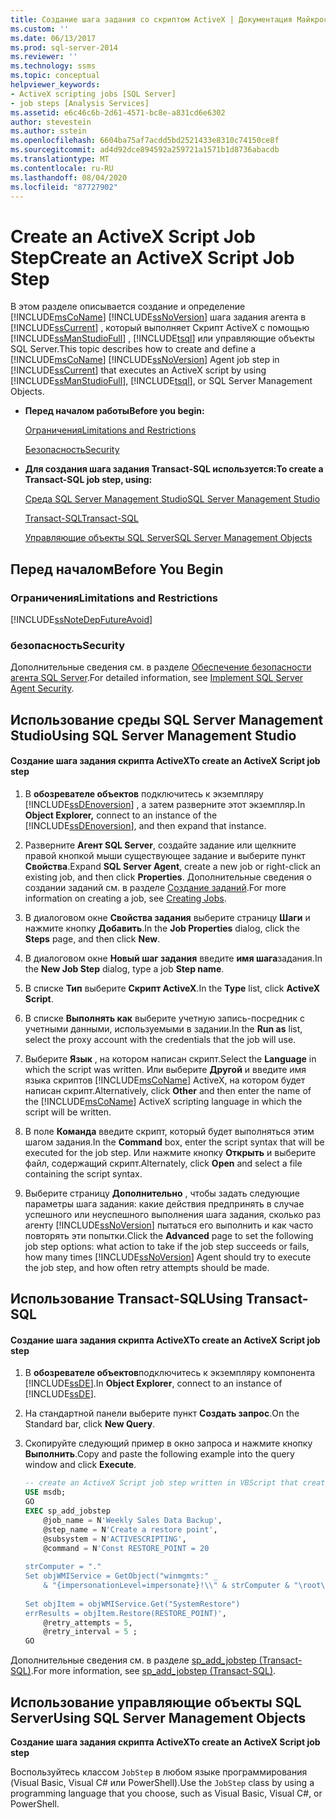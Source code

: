 ```yaml
---
title: Создание шага задания со скриптом ActiveX | Документация Майкрософт
ms.custom: ''
ms.date: 06/13/2017
ms.prod: sql-server-2014
ms.reviewer: ''
ms.technology: ssms
ms.topic: conceptual
helpviewer_keywords:
- ActiveX scripting jobs [SQL Server]
- job steps [Analysis Services]
ms.assetid: e6c46c6b-2d61-4571-bc8e-a831cd6e6302
author: stevestein
ms.author: sstein
ms.openlocfilehash: 6604ba75af7acdd5bd2521433e8310c74150ce8f
ms.sourcegitcommit: ad4d92dce894592a259721a1571b1d8736abacdb
ms.translationtype: MT
ms.contentlocale: ru-RU
ms.lasthandoff: 08/04/2020
ms.locfileid: "87727902"
---
```

# <a name="create-an-activex-script-job-step"></a><span data-ttu-id="cf8ef-102">Create an ActiveX Script Job Step</span><span class="sxs-lookup"><span data-stu-id="cf8ef-102">Create an ActiveX Script Job Step</span></span>
  <span data-ttu-id="cf8ef-103">В этом разделе описывается создание и определение [!INCLUDE[msCoName](../../includes/msconame-md.md)] [!INCLUDE[ssNoVersion](../../includes/ssnoversion-md.md)] шага задания агента в [!INCLUDE[ssCurrent](../../includes/sscurrent-md.md)] , который выполняет Скрипт ActiveX с помощью [!INCLUDE[ssManStudioFull](../../includes/ssmanstudiofull-md.md)] , [!INCLUDE[tsql](../../includes/tsql-md.md)] или управляющие объекты SQL Server.</span><span class="sxs-lookup"><span data-stu-id="cf8ef-103">This topic describes how to create and define a [!INCLUDE[msCoName](../../includes/msconame-md.md)] [!INCLUDE[ssNoVersion](../../includes/ssnoversion-md.md)] Agent job step in [!INCLUDE[ssCurrent](../../includes/sscurrent-md.md)] that executes an ActiveX script by using [!INCLUDE[ssManStudioFull](../../includes/ssmanstudiofull-md.md)], [!INCLUDE[tsql](../../includes/tsql-md.md)], or SQL Server Management Objects.</span></span>  
  
-   <span data-ttu-id="cf8ef-104">**Перед началом работы**</span><span class="sxs-lookup"><span data-stu-id="cf8ef-104">**Before you begin:**</span></span>  
  
     [<span data-ttu-id="cf8ef-105">Ограничения</span><span class="sxs-lookup"><span data-stu-id="cf8ef-105">Limitations and Restrictions</span></span>](#Restrictions)  
  
     [<span data-ttu-id="cf8ef-106">Безопасность</span><span class="sxs-lookup"><span data-stu-id="cf8ef-106">Security</span></span>](#Security)  
  
-   <span data-ttu-id="cf8ef-107">**Для создания шага задания Transact-SQL используется:**</span><span class="sxs-lookup"><span data-stu-id="cf8ef-107">**To create a Transact-SQL job step, using:**</span></span>  
  
     [<span data-ttu-id="cf8ef-108">Среда SQL Server Management Studio</span><span class="sxs-lookup"><span data-stu-id="cf8ef-108">SQL Server Management Studio</span></span>](#SSMS)  
  
     [<span data-ttu-id="cf8ef-109">Transact-SQL</span><span class="sxs-lookup"><span data-stu-id="cf8ef-109">Transact-SQL</span></span>](#TSQL)  
  
     [<span data-ttu-id="cf8ef-110">Управляющие объекты SQL Server</span><span class="sxs-lookup"><span data-stu-id="cf8ef-110">SQL Server Management Objects</span></span>](#SMO)  
  
## <a name="before-you-begin"></a><span data-ttu-id="cf8ef-111">Перед началом</span><span class="sxs-lookup"><span data-stu-id="cf8ef-111">Before You Begin</span></span>  
  
###  <a name="limitations-and-restrictions"></a><a name="Restrictions"></a> <span data-ttu-id="cf8ef-112">Ограничения</span><span class="sxs-lookup"><span data-stu-id="cf8ef-112">Limitations and Restrictions</span></span>  
 [!INCLUDE[ssNoteDepFutureAvoid](../../includes/ssnotedepfutureavoid-md.md)]  
  
###  <a name="security"></a><a name="Security"></a> <span data-ttu-id="cf8ef-113">безопасность</span><span class="sxs-lookup"><span data-stu-id="cf8ef-113">Security</span></span>  
 <span data-ttu-id="cf8ef-114">Дополнительные сведения см. в разделе [Обеспечение безопасности агента SQL Server](implement-sql-server-agent-security.md).</span><span class="sxs-lookup"><span data-stu-id="cf8ef-114">For detailed information, see [Implement SQL Server Agent Security](implement-sql-server-agent-security.md).</span></span>  
  
##  <a name="using-sql-server-management-studio"></a><a name="SSMS"></a> <span data-ttu-id="cf8ef-115">Использование среды SQL Server Management Studio</span><span class="sxs-lookup"><span data-stu-id="cf8ef-115">Using SQL Server Management Studio</span></span>  
  
#### <a name="to-create-an-activex-script-job-step"></a><span data-ttu-id="cf8ef-116">Создание шага задания скрипта ActiveX</span><span class="sxs-lookup"><span data-stu-id="cf8ef-116">To create an ActiveX Script job step</span></span>  
  
1.  <span data-ttu-id="cf8ef-117">В **обозревателе объектов** подключитесь к экземпляру [!INCLUDE[ssDEnoversion](../../includes/ssdenoversion-md.md)] , а затем разверните этот экземпляр.</span><span class="sxs-lookup"><span data-stu-id="cf8ef-117">In **Object Explorer,** connect to an instance of the [!INCLUDE[ssDEnoversion](../../includes/ssdenoversion-md.md)], and then expand that instance.</span></span>  
  
2.  <span data-ttu-id="cf8ef-118">Разверните **Агент SQL Server**, создайте задание или щелкните правой кнопкой мыши существующее задание и выберите пункт **Свойства**.</span><span class="sxs-lookup"><span data-stu-id="cf8ef-118">Expand **SQL Server Agent**, create a new job or right-click an existing job, and then click **Properties**.</span></span> <span data-ttu-id="cf8ef-119">Дополнительные сведения о создании заданий см. в разделе [Создание заданий](create-jobs.md).</span><span class="sxs-lookup"><span data-stu-id="cf8ef-119">For more information on creating a job, see [Creating Jobs](create-jobs.md).</span></span>  
  
3.  <span data-ttu-id="cf8ef-120">В диалоговом окне **Свойства задания** выберите страницу **Шаги** и нажмите кнопку **Добавить**.</span><span class="sxs-lookup"><span data-stu-id="cf8ef-120">In the **Job Properties** dialog, click the **Steps** page, and then click **New**.</span></span>  
  
4.  <span data-ttu-id="cf8ef-121">В диалоговом окне **Новый шаг задания** введите **имя шага**задания.</span><span class="sxs-lookup"><span data-stu-id="cf8ef-121">In the **New Job Step** dialog, type a job **Step name**.</span></span>  
  
5.  <span data-ttu-id="cf8ef-122">В списке **Тип** выберите **Скрипт ActiveX**.</span><span class="sxs-lookup"><span data-stu-id="cf8ef-122">In the **Type** list, click **ActiveX Script**.</span></span>  
  
6.  <span data-ttu-id="cf8ef-123">В списке **Выполнять как** выберите учетную запись-посредник с учетными данными, используемыми в задании.</span><span class="sxs-lookup"><span data-stu-id="cf8ef-123">In the **Run as** list, select the proxy account with the credentials that the job will use.</span></span>  
  
7.  <span data-ttu-id="cf8ef-124">Выберите **Язык** , на котором написан скрипт.</span><span class="sxs-lookup"><span data-stu-id="cf8ef-124">Select the **Language** in which the script was written.</span></span> <span data-ttu-id="cf8ef-125">Или выберите **Другой** и введите имя языка скриптов [!INCLUDE[msCoName](../../includes/msconame-md.md)] ActiveX, на котором будет написан скрипт.</span><span class="sxs-lookup"><span data-stu-id="cf8ef-125">Alternatively, click **Other** and then enter the name of the [!INCLUDE[msCoName](../../includes/msconame-md.md)] ActiveX scripting language in which the script will be written.</span></span>  
  
8.  <span data-ttu-id="cf8ef-126">В поле **Команда** введите скрипт, который будет выполняться этим шагом задания.</span><span class="sxs-lookup"><span data-stu-id="cf8ef-126">In the **Command** box, enter the script syntax that will be executed for the job step.</span></span> <span data-ttu-id="cf8ef-127">Или нажмите кнопку **Открыть** и выберите файл, содержащий скрипт.</span><span class="sxs-lookup"><span data-stu-id="cf8ef-127">Alternately, click **Open** and select a file containing the script syntax.</span></span>  
  
9. <span data-ttu-id="cf8ef-128">Выберите страницу **Дополнительно** , чтобы задать следующие параметры шага задания: какие действия предпринять в случае успешного или неуспешного выполнения шага задания, сколько раз агенту [!INCLUDE[ssNoVersion](../../includes/ssnoversion-md.md)] пытаться его выполнить и как часто повторять эти попытки.</span><span class="sxs-lookup"><span data-stu-id="cf8ef-128">Click the **Advanced** page to set the following job step options: what action to take if the job step succeeds or fails, how many times [!INCLUDE[ssNoVersion](../../includes/ssnoversion-md.md)] Agent should try to execute the job step, and how often retry attempts should be made.</span></span>  
  
##  <a name="using-transact-sql"></a><a name="TSQL"></a> <span data-ttu-id="cf8ef-129">Использование Transact-SQL</span><span class="sxs-lookup"><span data-stu-id="cf8ef-129">Using Transact-SQL</span></span>  
  
#### <a name="to-create-an-activex-script-job-step"></a><span data-ttu-id="cf8ef-130">Создание шага задания скрипта ActiveX</span><span class="sxs-lookup"><span data-stu-id="cf8ef-130">To create an ActiveX Script job step</span></span>  
  
1.  <span data-ttu-id="cf8ef-131">В **обозревателе объектов**подключитесь к экземпляру компонента [!INCLUDE[ssDE](../../includes/ssde-md.md)].</span><span class="sxs-lookup"><span data-stu-id="cf8ef-131">In **Object Explorer**, connect to an instance of [!INCLUDE[ssDE](../../includes/ssde-md.md)].</span></span>  
  
2.  <span data-ttu-id="cf8ef-132">На стандартной панели выберите пункт **Создать запрос**.</span><span class="sxs-lookup"><span data-stu-id="cf8ef-132">On the Standard bar, click **New Query**.</span></span>  
  
3.  <span data-ttu-id="cf8ef-133">Скопируйте следующий пример в окно запроса и нажмите кнопку **Выполнить**.</span><span class="sxs-lookup"><span data-stu-id="cf8ef-133">Copy and paste the following example into the query window and click **Execute**.</span></span>  
  
    ```sql
    -- create an ActiveX Script job step written in VBScript that creates a restore point  
    USE msdb;  
    GO  
    EXEC sp_add_jobstep  
        @job_name = N'Weekly Sales Data Backup',  
        @step_name = N'Create a restore point',  
        @subsystem = N'ACTIVESCRIPTING',  
        @command = N'Const RESTORE_POINT = 20  
  
    strComputer = "."  
    Set objWMIService = GetObject("winmgmts:" _  
        & "{impersonationLevel=impersonate}!\\" & strComputer & "\root\default")  
  
    Set objItem = objWMIService.Get("SystemRestore")  
    errResults = objItem.Restore(RESTORE_POINT)',   
        @retry_attempts = 5,  
        @retry_interval = 5 ;  
    GO  
    ```  
  
 <span data-ttu-id="cf8ef-134">Дополнительные сведения см. в разделе [sp_add_jobstep &#40;Transact-SQL&#41;](/sql/relational-databases/system-stored-procedures/sp-add-jobstep-transact-sql).</span><span class="sxs-lookup"><span data-stu-id="cf8ef-134">For more information, see [sp_add_jobstep &#40;Transact-SQL&#41;](/sql/relational-databases/system-stored-procedures/sp-add-jobstep-transact-sql).</span></span>  
  
##  <a name="using-sql-server-management-objects"></a><a name="SMO"></a><span data-ttu-id="cf8ef-135">Использование управляющие объекты SQL Server</span><span class="sxs-lookup"><span data-stu-id="cf8ef-135">Using SQL Server Management Objects</span></span>  
 <span data-ttu-id="cf8ef-136">**Создание шага задания скрипта ActiveX**</span><span class="sxs-lookup"><span data-stu-id="cf8ef-136">**To create an ActiveX Script job step**</span></span>  
  
 <span data-ttu-id="cf8ef-137">Воспользуйтесь классом `JobStep` в любом языке программирования (Visual Basic, Visual C# или PowerShell).</span><span class="sxs-lookup"><span data-stu-id="cf8ef-137">Use the `JobStep` class by using a programming language that you choose, such as Visual Basic, Visual C#, or PowerShell.</span></span>  
